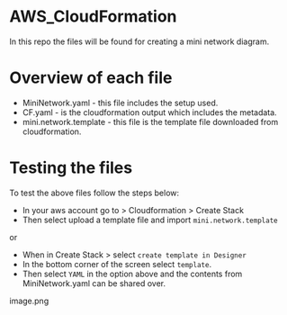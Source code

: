 # AWS_CloudFormation
In this repo the files will be found for creating a mini network diagram.

# Overview of each file
- MiniNetwork.yaml - this file includes the setup used.
- CF.yaml - is the cloudformation output which includes the metadata.
- mini.network.template - this file is the template file downloaded from cloudformation.

# Testing the files
To test the above files follow the steps below:
- In your aws account go to > Cloudformation > Create Stack
- Then select upload a template file and import `mini.network.template`

or

- When in Create Stack > select `create template in Designer`
- In the bottom corner of the screen select `template`.
- Then select `YAML` in the option above and the contents from MiniNetwork.yaml can be shared over.

image.png
